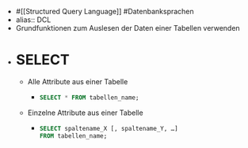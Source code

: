 - #[[Structured Query Language]] #Datenbanksprachen
- alias:: DCL
- Grundfunktionen zum Auslesen der Daten einer Tabellen verwenden
- # SELECT
	- Alle Attribute aus einer Tabelle
		- ```sql
		  SELECT * FROM tabellen_name; 
		  ```
	- Einzelne Attribute aus einer Tabelle
		- ```sql
		  SELECT spaltename_X [, spaltename_Y, …] 
		  FROM tabellen_name;
		  
		  ```
